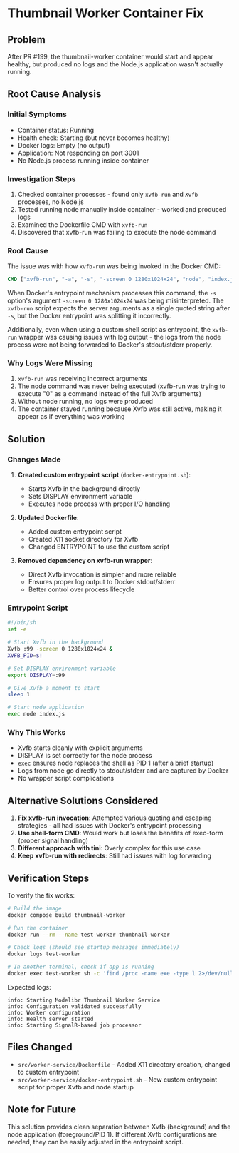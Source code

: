 # Thumbnail Worker Container Fix

## Problem
After PR #199, the thumbnail-worker container would start and appear healthy, but produced no logs and the Node.js application wasn't actually running.

## Root Cause Analysis

### Initial Symptoms
- Container status: Running
- Health check: Starting (but never becomes healthy)
- Docker logs: Empty (no output)
- Application: Not responding on port 3001
- No Node.js process running inside container

### Investigation Steps
1. Checked container processes - found only `xvfb-run` and `Xvfb` processes, no Node.js
2. Tested running node manually inside container - worked and produced logs
3. Examined the Dockerfile CMD with `xvfb-run`
4. Discovered that xvfb-run was failing to execute the node command

### Root Cause
The issue was with how `xvfb-run` was being invoked in the Docker CMD:

```dockerfile
CMD ["xvfb-run", "-a", "-s", "-screen 0 1280x1024x24", "node", "index.js"]
```

When Docker's entrypoint mechanism processes this command, the `-s` option's argument `-screen 0 1280x1024x24` was being misinterpreted. The `xvfb-run` script expects the server arguments as a single quoted string after `-s`, but the Docker entrypoint was splitting it incorrectly.

Additionally, even when using a custom shell script as entrypoint, the `xvfb-run` wrapper was causing issues with log output - the logs from the node process were not being forwarded to Docker's stdout/stderr properly.

### Why Logs Were Missing
1. `xvfb-run` was receiving incorrect arguments
2. The node command was never being executed (xvfb-run was trying to execute "0" as a command instead of the full Xvfb arguments)
3. Without node running, no logs were produced
4. The container stayed running because Xvfb was still active, making it appear as if everything was working

## Solution

### Changes Made
1. **Created custom entrypoint script** (`docker-entrypoint.sh`):
   - Starts Xvfb in the background directly
   - Sets DISPLAY environment variable
   - Executes node process with proper I/O handling
   
2. **Updated Dockerfile**:
   - Added custom entrypoint script
   - Created X11 socket directory for Xvfb
   - Changed ENTRYPOINT to use the custom script

3. **Removed dependency on xvfb-run wrapper**:
   - Direct Xvfb invocation is simpler and more reliable
   - Ensures proper log output to Docker stdout/stderr
   - Better control over process lifecycle

### Entrypoint Script
```bash
#!/bin/sh
set -e

# Start Xvfb in the background
Xvfb :99 -screen 0 1280x1024x24 &
XVFB_PID=$!

# Set DISPLAY environment variable
export DISPLAY=:99

# Give Xvfb a moment to start
sleep 1

# Start node application
exec node index.js
```

### Why This Works
- Xvfb starts cleanly with explicit arguments
- DISPLAY is set correctly for the node process
- `exec` ensures node replaces the shell as PID 1 (after a brief startup)
- Logs from node go directly to stdout/stderr and are captured by Docker
- No wrapper script complications

## Alternative Solutions Considered

1. **Fix xvfb-run invocation**: Attempted various quoting and escaping strategies - all had issues with Docker's entrypoint processing
2. **Use shell-form CMD**: Would work but loses the benefits of exec-form (proper signal handling)
3. **Different approach with tini**: Overly complex for this use case
4. **Keep xvfb-run with redirects**: Still had issues with log forwarding

## Verification Steps

To verify the fix works:
```bash
# Build the image
docker compose build thumbnail-worker

# Run the container
docker run --rm --name test-worker thumbnail-worker

# Check logs (should see startup messages immediately)
docker logs test-worker

# In another terminal, check if app is running
docker exec test-worker sh -c 'find /proc -name exe -type l 2>/dev/null | xargs readlink 2>/dev/null | grep node'
```

Expected logs:
```
info: Starting Modelibr Thumbnail Worker Service
info: Configuration validated successfully
info: Worker configuration
info: Health server started
info: Starting SignalR-based job processor
```

## Files Changed
- `src/worker-service/Dockerfile` - Added X11 directory creation, changed to custom entrypoint
- `src/worker-service/docker-entrypoint.sh` - New custom entrypoint script for proper Xvfb and node startup

## Note for Future
This solution provides clean separation between Xvfb (background) and the node application (foreground/PID 1). If different Xvfb configurations are needed, they can be easily adjusted in the entrypoint script.

